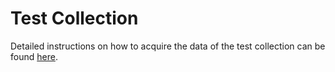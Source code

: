 # Test Collection
Detailed instructions on how to acquire the data of the test collection can be found [here](https://github.com/KGAccuracyEval/kg-accuracy4entity-search?tab=readme-ov-file#test-collection).
